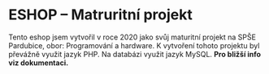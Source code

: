 # ESHOP – Matruritní projekt
Tento eshop jsem vytvořil v roce 2020 jako svůj maturitní projekt na SPŠE Pardubice, 
obor: Programování a hardware. 
K vytvoření tohoto projektu byl převážně využit jazyk PHP. Na databázi využit jazyk MySQL.
__Pro bližší info viz dokumentaci.__
